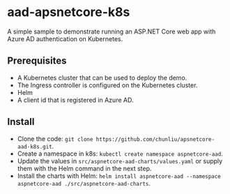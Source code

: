 # aad-apsnetcore-k8s

A simple sample to demonstrate running an ASP.NET Core web app with Azure AD authentication on Kubernetes.

## Prerequisites

- A Kubernetes cluster that can be used to deploy the demo.
- The Ingress controller is configured on the Kubernetes cluster.
- Helm
- A client id that is registered in Azure AD.

## Install

- Clone the code: `git clone https://github.com/chunliu/apsnetcore-aad-k8s.git`.
- Create a namespace in k8s: `kubectl create namespace aspnetcore-aad`.
- Update the values in `src/aspnetcore-aad-charts/values.yaml` or supply them with the Helm command in the next step.
- Install the charts with Helm: `helm install aspnetcore-aad --namespace aspnetcore-aad ./src/aspnetcore-aad-charts`.
